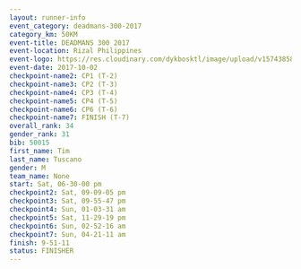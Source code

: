 ```yaml
---
layout: runner-info 
event_category: deadmans-300-2017 
category_km: 50KM 
event-title: DEADMANS 300 2017 
event-location: Rizal Philippines 
event-logo: https://res.cloudinary.com/dykbosktl/image/upload/v1574385898/Logo/2017-DM300-Logo_ljecaw.jpg 
event-date: 2017-10-02 
checkpoint-name2: CP1 (T-2) 
checkpoint-name3: CP2 (T-3) 
checkpoint-name4: CP3 (T-4) 
checkpoint-name5: CP4 (T-5) 
checkpoint-name6: CP6 (T-6) 
checkpoint-name7: FINISH (T-7) 
overall_rank: 34
gender_rank: 31
bib: 50015
first_name: Tim
last_name: Tuscano
gender: M
team_name: None
start: Sat, 06-30-00 pm
checkpoint2: Sat, 09-09-05 pm
checkpoint3: Sat, 09-55-47 pm
checkpoint4: Sun, 01-03-31 am
checkpoint5: Sat, 11-29-19 pm
checkpoint6: Sun, 02-52-16 am
checkpoint7: Sun, 04-21-11 am
finish: 9-51-11
status: FINISHER
---
```

